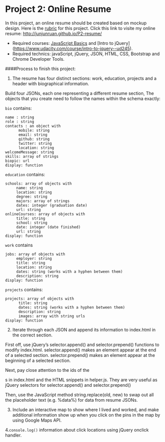 # Project 2: Online Resume
In this project, an online resume should be created based on mockup design. Here is the
[rubric](https://www.udacity.com/course/viewer#!/c-nd001/l-2962818615/m-2971188543) for this project. 
Click this link to visite my online resume: http://junjunruan.github.io/P2-resume/

- Required courses: [JavaScript Basics](https://www.udacity.com/course/javascript-basics--ud804) and [Intro to jQuery] (https://www.udacity.com/course/intro-to-jquery--ud245).
- Required technics: javaScript, jQuery, JSON, HTML, CSS, Bootstrap and Chrome Developer Tools.

####Process to finish this project:

1. The resume has four distinct sections: work, education, projects and a header with biographical information.

Build four JSONs, each one representing a different resume section, The objects that you create need to follow the names within the schema exactly:

`bio` contains:
```
name : string
role : string
contacts : an object with
      mobile: string
      email: string 
      github: string
      twitter: string 
      location: string
welcomeMessage: string 
skills: array of strings
biopic: url
display: function
```

`education` contains:
```
schools: array of objects with
     name: string
     location: string
     degree: string
     majors: array of strings
     dates: integer (graduation date)
     url: string
onlineCourses: array of objects with
     title: string
     school: string
     date: integer (date finished)
     url: string
display: function
```

`work` contains
```
jobs: array of objects with
     employer: string 
     title: string 
     location: string 
     dates: string (works with a hyphen between them)
     description: string 
display: function
```

`projects` contains:
```
projects: array of objects with
      title: string 
      dates: string (works with a hyphen between them)
      description: string
      images: array with string urls
display: function
```

2. Iterate through each JSON and append its information to index.html in the correct section.

First off, use jQuery’s selector.append() and selector.prepend() functions to modify index.html. selector.append() makes an element appear at the end of a selected section. selector.prepend() makes an element appear at the beginning of a selected section.

Next, pay close attention to the ids of the <div>s in index.html and the HTML snippets in helper.js. They are very useful as jQuery selectors for selector.append() and selector.prepend()

Then, use the JavaScript method string.replace(old, new) to swap out all the placeholder text (e.g. %data%) for data from resume JSONs.

3. Include an interactive map to show where I lived and worked, and make additional information show up when you click on the pins in the map by using Google Maps API.

4.`console.log()` information about click locations using jQuery onclick handler.

